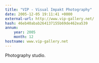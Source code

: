 ```yaml
---
title: "VIP - Visual Impakt Photography"
date: 2005-12-05 19:11:41 +0000
external-url: http://www.vip-gallery.net/
hash: 46eb40abab264137155b69de462ea539
annum:
    year: 2005
    month: 12
hostname: www.vip-gallery.net
---
```


Photography studio.
